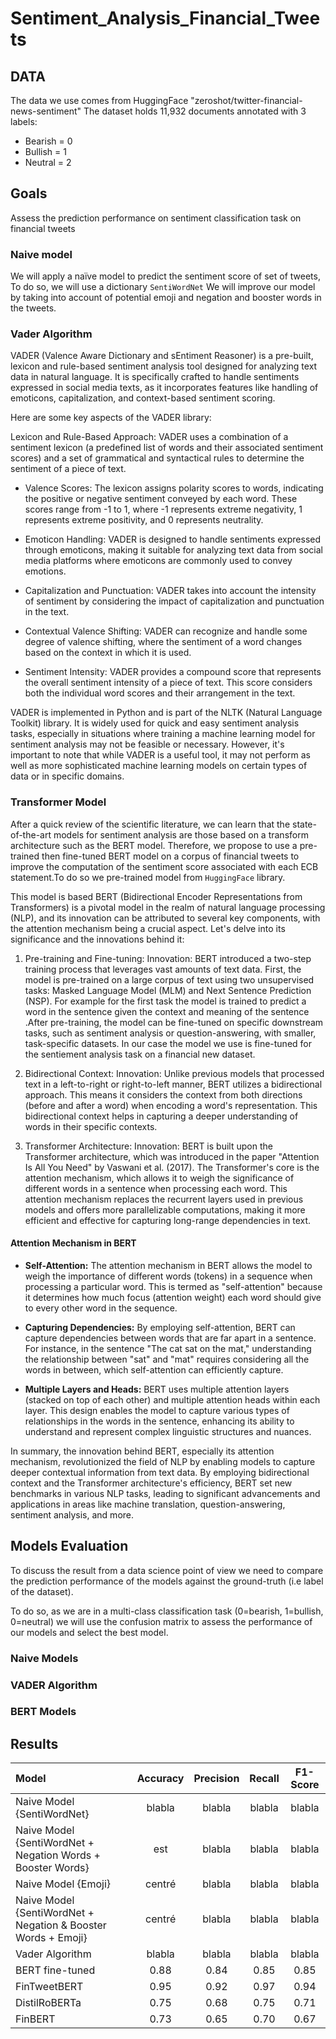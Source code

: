 # Sentiment_Analysis_Financial_Tweets

## DATA

The data we use comes from HuggingFace "zeroshot/twitter-financial-news-sentiment"
The dataset holds 11,932 documents annotated with 3 labels:
* Bearish = 0
* Bullish = 1
* Neutral = 2

## Goals

Assess the prediction performance on sentiment classification task on financial tweets

### Naive model

We will apply a naïve model to predict the sentiment score of set of tweets, To do so, we will use a dictionary `SentiWordNet`
We will improve our model by taking into account of potential emoji and negation and booster words in the tweets.

### Vader Algorithm

VADER (Valence Aware Dictionary and sEntiment Reasoner) is a pre-built, lexicon and rule-based sentiment analysis tool designed for analyzing text data in natural language. It is specifically crafted to handle sentiments expressed in social media texts, as it incorporates features like handling of emoticons, capitalization, and context-based sentiment scoring.

Here are some key aspects of the VADER library:

Lexicon and Rule-Based Approach: VADER uses a combination of a sentiment lexicon (a predefined list of words and their associated sentiment scores) and a set of grammatical and syntactical rules to determine the sentiment of a piece of text.

* Valence Scores: The lexicon assigns polarity scores to words, indicating the positive or negative sentiment conveyed by each word. These scores range from -1 to 1, where -1 represents extreme negativity, 1 represents extreme positivity, and 0 represents neutrality.

* Emoticon Handling: VADER is designed to handle sentiments expressed through emoticons, making it suitable for analyzing text data from social media platforms where emoticons are commonly used to convey emotions.

* Capitalization and Punctuation: VADER takes into account the intensity of sentiment by considering the impact of capitalization and punctuation in the text.

* Contextual Valence Shifting: VADER can recognize and handle some degree of valence shifting, where the sentiment of a word changes based on the context in which it is used.

* Sentiment Intensity: VADER provides a compound score that represents the overall sentiment intensity of a piece of text. This score considers both the individual word scores and their arrangement in the text.

VADER is implemented in Python and is part of the NLTK (Natural Language Toolkit) library. It is widely used for quick and easy sentiment analysis tasks, especially in situations where training a machine learning model for sentiment analysis may not be feasible or necessary. However, it's important to note that while VADER is a useful tool, it may not perform as well as more sophisticated machine learning models on certain types of data or in specific domains.

### Transformer Model

After a quick review of the scientific literature, we can learn that the state-of-the-art models for sentiment analysis are those based on a transform architecture such as the BERT model. Therefore, we propose to use a pre-trained then fine-tuned BERT model on a corpus of financial tweets to improve the computation of the sentiment score associated with each ECB statement.To do so we pre-trained model from `HuggingFace` library.

This model is based BERT (Bidirectional Encoder Representations from Transformers) is a pivotal model in the realm of natural language processing (NLP), and its innovation can be attributed to several key components, with the attention mechanism being a crucial aspect. Let's delve into its significance and the innovations behind it:

1. Pre-training and Fine-tuning:
Innovation: BERT introduced a two-step training process that leverages vast amounts of text data. First, the model is pre-trained on a large corpus of text using two unsupervised tasks: Masked Language Model (MLM) and Next Sentence Prediction (NSP). For example for the first task the model is trained to predict a word in the sentence given the context and meaning of the sentence .After pre-training, the model can be fine-tuned on specific downstream tasks, such as sentiment analysis or question-answering, with smaller, task-specific datasets. In our case the model we use is fine-tuned for the sentiement analysis task on a financial new dataset.

2. Bidirectional Context:
Innovation: Unlike previous models that processed text in a left-to-right or right-to-left manner, BERT utilizes a bidirectional approach. This means it considers the context from both directions (before and after a word) when encoding a word's representation. This bidirectional context helps in capturing a deeper understanding of words in their specific contexts.

3. Transformer Architecture:
Innovation: BERT is built upon the Transformer architecture, which was introduced in the paper "Attention Is All You Need" by Vaswani et al. (2017). The Transformer's core is the attention mechanism, which allows it to weigh the significance of different words in a sentence when processing each word. This attention mechanism replaces the recurrent layers used in previous models and offers more parallelizable computations, making it more efficient and effective for capturing long-range dependencies in text.

#### Attention Mechanism in BERT

* **Self-Attention:** The attention mechanism in BERT allows the model to weigh the importance of different words (tokens) in a sequence when processing a particular word. This is termed as "self-attention" because it determines how much focus (attention weight) each word should give to every other word in the sequence.

* **Capturing Dependencies:** By employing self-attention, BERT can capture dependencies between words that are far apart in a sentence. For instance, in the sentence "The cat sat on the mat," understanding the relationship between "sat" and "mat" requires considering all the words in between, which self-attention can efficiently capture.

* **Multiple Layers and Heads:** BERT uses multiple attention layers (stacked on top of each other) and multiple attention heads within each layer. This design enables the model to capture various types of relationships in the words in the sentence, enhancing its ability to understand and represent complex linguistic structures and nuances.

In summary, the innovation behind BERT, especially its attention mechanism, revolutionized the field of NLP by enabling models to capture deeper contextual information from text data. By employing bidirectional context and the Transformer architecture's efficiency, BERT set new benchmarks in various NLP tasks, leading to significant advancements and applications in areas like machine translation, question-answering, sentiment analysis, and more.

## Models Evaluation

To discuss the result from a data science point of view we need to compare the prediction performance of the models against the ground-truth (i.e label of the dataset).

To do so, as we are in a multi-class classification task (0=bearish, 1=bullish, 0=neutral) we will use the confusion matrix to assess the performance of our models and select the best model.

### Naive Models

### VADER Algorithm

### BERT Models

## Results

| Model  | Accuracy          | Precision          | Recall          | F1-Score          |
| :--------------- |:---------------:|:---------------:|:---------------:|:---------------:|
| Naive Model {SentiWordNet}  |   blabla       |   blabla        |   blabla        |   blabla        |
| Naive Model {SentiWordNet + Negation Words + Booster Words} | est             |   blabla       |   blabla        |   blabla        |
| Naive Model {Emoji}  | centré          |   blabla        |   blabla        |   blabla      |
| Naive Model {SentiWordNet + Negation & Booster Words + Emoji}  | centré          |   blabla        |   blabla        |   blabla      |
| Vader Algorithm  | blabla          |   blabla        |   blabla       |  blabla       |
| BERT fine-tuned  | 0.88          |   0.84        |   0.85        |   0.85        |
| FinTweetBERT  | 0.95          |   0.92        |   0.97        |   0.94        |
| DistilRoBERTa  | 0.75          |   0.68        |   0.75        |   0.71        |
| FinBERT  | 0.73          |   0.65        |   0.70        |   0.67        |
